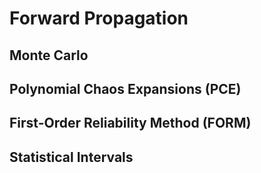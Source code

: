 # Forward Propagation

## Monte Carlo

## Polynomial Chaos Expansions (PCE)

## First-Order Reliability Method (FORM)

## Statistical Intervals
